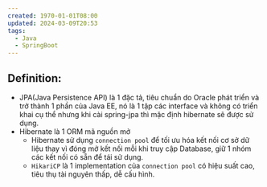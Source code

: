 ```yaml
---
created: 1970-01-01T08:00
updated: 2024-03-09T20:53
tags:
  - Java
  - SpringBoot
---
```

## Definition:
- JPA(Java Persistence API) là 1 đặc tả, tiêu chuẩn do Oracle phát triển và trở thành 1 phần của Java EE, nó là 1 tập các interface và không có triển khai cụ thể nhưng khi cài spring-jpa thì mặc định hibernate sẽ được sử dụng.
- Hibernate là 1 ORM mã nguồn mở
	- Hibernate sử dụng `connection pool` để tối ưu hóa kết nối cơ sở dữ liệu thay vì đóng mở kết nối mỗi khi truy cập Database, giữ 1 nhóm các kết nối có sẵn để tái sử dụng. 
	- `HikariCP` là 1 implementation của `connection pool` có hiệu suất cao, tiêu thụ tài nguyên thấp, dễ cấu hình.
